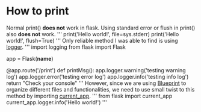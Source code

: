 # How to print
Normal print() **does not** work in flask.
Using standard error or flush in print() also **does not** work.
'''
print('Hello world!', file=sys.stderr)
print('Hello world!', flush=True)
'''
Only reliable method I was able to find is using [logger](https://flask.palletsprojects.com/en/2.3.x/logging/).
'''
import logging
from flask import Flask

app = Flask(__name__)

@app.route('/print')
def printMsg():
    app.logger.warning('testing warning log')
    app.logger.error('testing error log')
    app.logger.info('testing info log')
    return "Check your console"
'''
However, since we are using [Blueprint](https://flask.palletsprojects.com/en/2.3.x/blueprints/) to organize different files and functionalities, we need to use small twist to this method by importing [current_app](https://stackoverflow.com/questions/16994174/in-flask-how-to-access-app-logger-within-blueprint).
'''
from flask import current_app
current_app.logger.info('Hello world!')
'''
